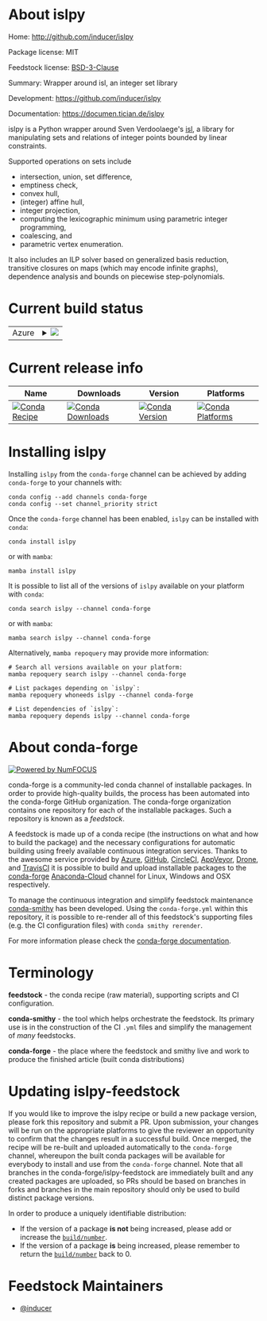 About islpy
===========

Home: http://github.com/inducer/islpy

Package license: MIT

Feedstock license: [BSD-3-Clause](https://github.com/conda-forge/islpy-feedstock/blob/main/LICENSE.txt)

Summary: Wrapper around isl, an integer set library

Development: https://github.com/inducer/islpy

Documentation: https://documen.tician.de/islpy

islpy is a Python wrapper around Sven Verdoolaege's
[isl](http://www.kotnet.org/~skimo/isl/), a library for manipulating
sets and relations of integer points bounded by linear constraints.

Supported operations on sets include

-   intersection, union, set difference,
-   emptiness check,
-   convex hull,
-   (integer) affine hull,
-   integer projection,
-   computing the lexicographic minimum using parametric integer
    programming,
-   coalescing, and
-   parametric vertex enumeration.

It also includes an ILP solver based on generalized basis reduction,
transitive closures on maps (which may encode infinite graphs),
dependence analysis and bounds on piecewise step-polynomials.


Current build status
====================


<table>
    
  <tr>
    <td>Azure</td>
    <td>
      <details>
        <summary>
          <a href="https://dev.azure.com/conda-forge/feedstock-builds/_build/latest?definitionId=465&branchName=main">
            <img src="https://dev.azure.com/conda-forge/feedstock-builds/_apis/build/status/islpy-feedstock?branchName=main">
          </a>
        </summary>
        <table>
          <thead><tr><th>Variant</th><th>Status</th></tr></thead>
          <tbody><tr>
              <td>linux_64_python3.10.____cpythonwith_barvinokFalse</td>
              <td>
                <a href="https://dev.azure.com/conda-forge/feedstock-builds/_build/latest?definitionId=465&branchName=main">
                  <img src="https://dev.azure.com/conda-forge/feedstock-builds/_apis/build/status/islpy-feedstock?branchName=main&jobName=linux&configuration=linux_64_python3.10.____cpythonwith_barvinokFalse" alt="variant">
                </a>
              </td>
            </tr><tr>
              <td>linux_64_python3.10.____cpythonwith_barvinokTrue</td>
              <td>
                <a href="https://dev.azure.com/conda-forge/feedstock-builds/_build/latest?definitionId=465&branchName=main">
                  <img src="https://dev.azure.com/conda-forge/feedstock-builds/_apis/build/status/islpy-feedstock?branchName=main&jobName=linux&configuration=linux_64_python3.10.____cpythonwith_barvinokTrue" alt="variant">
                </a>
              </td>
            </tr><tr>
              <td>linux_64_python3.7.____cpythonwith_barvinokFalse</td>
              <td>
                <a href="https://dev.azure.com/conda-forge/feedstock-builds/_build/latest?definitionId=465&branchName=main">
                  <img src="https://dev.azure.com/conda-forge/feedstock-builds/_apis/build/status/islpy-feedstock?branchName=main&jobName=linux&configuration=linux_64_python3.7.____cpythonwith_barvinokFalse" alt="variant">
                </a>
              </td>
            </tr><tr>
              <td>linux_64_python3.7.____cpythonwith_barvinokTrue</td>
              <td>
                <a href="https://dev.azure.com/conda-forge/feedstock-builds/_build/latest?definitionId=465&branchName=main">
                  <img src="https://dev.azure.com/conda-forge/feedstock-builds/_apis/build/status/islpy-feedstock?branchName=main&jobName=linux&configuration=linux_64_python3.7.____cpythonwith_barvinokTrue" alt="variant">
                </a>
              </td>
            </tr><tr>
              <td>linux_64_python3.8.____73_pypywith_barvinokFalse</td>
              <td>
                <a href="https://dev.azure.com/conda-forge/feedstock-builds/_build/latest?definitionId=465&branchName=main">
                  <img src="https://dev.azure.com/conda-forge/feedstock-builds/_apis/build/status/islpy-feedstock?branchName=main&jobName=linux&configuration=linux_64_python3.8.____73_pypywith_barvinokFalse" alt="variant">
                </a>
              </td>
            </tr><tr>
              <td>linux_64_python3.8.____73_pypywith_barvinokTrue</td>
              <td>
                <a href="https://dev.azure.com/conda-forge/feedstock-builds/_build/latest?definitionId=465&branchName=main">
                  <img src="https://dev.azure.com/conda-forge/feedstock-builds/_apis/build/status/islpy-feedstock?branchName=main&jobName=linux&configuration=linux_64_python3.8.____73_pypywith_barvinokTrue" alt="variant">
                </a>
              </td>
            </tr><tr>
              <td>linux_64_python3.8.____cpythonwith_barvinokFalse</td>
              <td>
                <a href="https://dev.azure.com/conda-forge/feedstock-builds/_build/latest?definitionId=465&branchName=main">
                  <img src="https://dev.azure.com/conda-forge/feedstock-builds/_apis/build/status/islpy-feedstock?branchName=main&jobName=linux&configuration=linux_64_python3.8.____cpythonwith_barvinokFalse" alt="variant">
                </a>
              </td>
            </tr><tr>
              <td>linux_64_python3.8.____cpythonwith_barvinokTrue</td>
              <td>
                <a href="https://dev.azure.com/conda-forge/feedstock-builds/_build/latest?definitionId=465&branchName=main">
                  <img src="https://dev.azure.com/conda-forge/feedstock-builds/_apis/build/status/islpy-feedstock?branchName=main&jobName=linux&configuration=linux_64_python3.8.____cpythonwith_barvinokTrue" alt="variant">
                </a>
              </td>
            </tr><tr>
              <td>linux_64_python3.9.____73_pypywith_barvinokFalse</td>
              <td>
                <a href="https://dev.azure.com/conda-forge/feedstock-builds/_build/latest?definitionId=465&branchName=main">
                  <img src="https://dev.azure.com/conda-forge/feedstock-builds/_apis/build/status/islpy-feedstock?branchName=main&jobName=linux&configuration=linux_64_python3.9.____73_pypywith_barvinokFalse" alt="variant">
                </a>
              </td>
            </tr><tr>
              <td>linux_64_python3.9.____73_pypywith_barvinokTrue</td>
              <td>
                <a href="https://dev.azure.com/conda-forge/feedstock-builds/_build/latest?definitionId=465&branchName=main">
                  <img src="https://dev.azure.com/conda-forge/feedstock-builds/_apis/build/status/islpy-feedstock?branchName=main&jobName=linux&configuration=linux_64_python3.9.____73_pypywith_barvinokTrue" alt="variant">
                </a>
              </td>
            </tr><tr>
              <td>linux_64_python3.9.____cpythonwith_barvinokFalse</td>
              <td>
                <a href="https://dev.azure.com/conda-forge/feedstock-builds/_build/latest?definitionId=465&branchName=main">
                  <img src="https://dev.azure.com/conda-forge/feedstock-builds/_apis/build/status/islpy-feedstock?branchName=main&jobName=linux&configuration=linux_64_python3.9.____cpythonwith_barvinokFalse" alt="variant">
                </a>
              </td>
            </tr><tr>
              <td>linux_64_python3.9.____cpythonwith_barvinokTrue</td>
              <td>
                <a href="https://dev.azure.com/conda-forge/feedstock-builds/_build/latest?definitionId=465&branchName=main">
                  <img src="https://dev.azure.com/conda-forge/feedstock-builds/_apis/build/status/islpy-feedstock?branchName=main&jobName=linux&configuration=linux_64_python3.9.____cpythonwith_barvinokTrue" alt="variant">
                </a>
              </td>
            </tr><tr>
              <td>linux_aarch64_python3.10.____cpythonwith_barvinokFalse</td>
              <td>
                <a href="https://dev.azure.com/conda-forge/feedstock-builds/_build/latest?definitionId=465&branchName=main">
                  <img src="https://dev.azure.com/conda-forge/feedstock-builds/_apis/build/status/islpy-feedstock?branchName=main&jobName=linux&configuration=linux_aarch64_python3.10.____cpythonwith_barvinokFalse" alt="variant">
                </a>
              </td>
            </tr><tr>
              <td>linux_aarch64_python3.10.____cpythonwith_barvinokTrue</td>
              <td>
                <a href="https://dev.azure.com/conda-forge/feedstock-builds/_build/latest?definitionId=465&branchName=main">
                  <img src="https://dev.azure.com/conda-forge/feedstock-builds/_apis/build/status/islpy-feedstock?branchName=main&jobName=linux&configuration=linux_aarch64_python3.10.____cpythonwith_barvinokTrue" alt="variant">
                </a>
              </td>
            </tr><tr>
              <td>linux_aarch64_python3.7.____cpythonwith_barvinokFalse</td>
              <td>
                <a href="https://dev.azure.com/conda-forge/feedstock-builds/_build/latest?definitionId=465&branchName=main">
                  <img src="https://dev.azure.com/conda-forge/feedstock-builds/_apis/build/status/islpy-feedstock?branchName=main&jobName=linux&configuration=linux_aarch64_python3.7.____cpythonwith_barvinokFalse" alt="variant">
                </a>
              </td>
            </tr><tr>
              <td>linux_aarch64_python3.7.____cpythonwith_barvinokTrue</td>
              <td>
                <a href="https://dev.azure.com/conda-forge/feedstock-builds/_build/latest?definitionId=465&branchName=main">
                  <img src="https://dev.azure.com/conda-forge/feedstock-builds/_apis/build/status/islpy-feedstock?branchName=main&jobName=linux&configuration=linux_aarch64_python3.7.____cpythonwith_barvinokTrue" alt="variant">
                </a>
              </td>
            </tr><tr>
              <td>linux_aarch64_python3.8.____73_pypywith_barvinokFalse</td>
              <td>
                <a href="https://dev.azure.com/conda-forge/feedstock-builds/_build/latest?definitionId=465&branchName=main">
                  <img src="https://dev.azure.com/conda-forge/feedstock-builds/_apis/build/status/islpy-feedstock?branchName=main&jobName=linux&configuration=linux_aarch64_python3.8.____73_pypywith_barvinokFalse" alt="variant">
                </a>
              </td>
            </tr><tr>
              <td>linux_aarch64_python3.8.____73_pypywith_barvinokTrue</td>
              <td>
                <a href="https://dev.azure.com/conda-forge/feedstock-builds/_build/latest?definitionId=465&branchName=main">
                  <img src="https://dev.azure.com/conda-forge/feedstock-builds/_apis/build/status/islpy-feedstock?branchName=main&jobName=linux&configuration=linux_aarch64_python3.8.____73_pypywith_barvinokTrue" alt="variant">
                </a>
              </td>
            </tr><tr>
              <td>linux_aarch64_python3.8.____cpythonwith_barvinokFalse</td>
              <td>
                <a href="https://dev.azure.com/conda-forge/feedstock-builds/_build/latest?definitionId=465&branchName=main">
                  <img src="https://dev.azure.com/conda-forge/feedstock-builds/_apis/build/status/islpy-feedstock?branchName=main&jobName=linux&configuration=linux_aarch64_python3.8.____cpythonwith_barvinokFalse" alt="variant">
                </a>
              </td>
            </tr><tr>
              <td>linux_aarch64_python3.8.____cpythonwith_barvinokTrue</td>
              <td>
                <a href="https://dev.azure.com/conda-forge/feedstock-builds/_build/latest?definitionId=465&branchName=main">
                  <img src="https://dev.azure.com/conda-forge/feedstock-builds/_apis/build/status/islpy-feedstock?branchName=main&jobName=linux&configuration=linux_aarch64_python3.8.____cpythonwith_barvinokTrue" alt="variant">
                </a>
              </td>
            </tr><tr>
              <td>linux_aarch64_python3.9.____73_pypywith_barvinokFalse</td>
              <td>
                <a href="https://dev.azure.com/conda-forge/feedstock-builds/_build/latest?definitionId=465&branchName=main">
                  <img src="https://dev.azure.com/conda-forge/feedstock-builds/_apis/build/status/islpy-feedstock?branchName=main&jobName=linux&configuration=linux_aarch64_python3.9.____73_pypywith_barvinokFalse" alt="variant">
                </a>
              </td>
            </tr><tr>
              <td>linux_aarch64_python3.9.____73_pypywith_barvinokTrue</td>
              <td>
                <a href="https://dev.azure.com/conda-forge/feedstock-builds/_build/latest?definitionId=465&branchName=main">
                  <img src="https://dev.azure.com/conda-forge/feedstock-builds/_apis/build/status/islpy-feedstock?branchName=main&jobName=linux&configuration=linux_aarch64_python3.9.____73_pypywith_barvinokTrue" alt="variant">
                </a>
              </td>
            </tr><tr>
              <td>linux_aarch64_python3.9.____cpythonwith_barvinokFalse</td>
              <td>
                <a href="https://dev.azure.com/conda-forge/feedstock-builds/_build/latest?definitionId=465&branchName=main">
                  <img src="https://dev.azure.com/conda-forge/feedstock-builds/_apis/build/status/islpy-feedstock?branchName=main&jobName=linux&configuration=linux_aarch64_python3.9.____cpythonwith_barvinokFalse" alt="variant">
                </a>
              </td>
            </tr><tr>
              <td>linux_aarch64_python3.9.____cpythonwith_barvinokTrue</td>
              <td>
                <a href="https://dev.azure.com/conda-forge/feedstock-builds/_build/latest?definitionId=465&branchName=main">
                  <img src="https://dev.azure.com/conda-forge/feedstock-builds/_apis/build/status/islpy-feedstock?branchName=main&jobName=linux&configuration=linux_aarch64_python3.9.____cpythonwith_barvinokTrue" alt="variant">
                </a>
              </td>
            </tr><tr>
              <td>linux_ppc64le_python3.10.____cpythonwith_barvinokFalse</td>
              <td>
                <a href="https://dev.azure.com/conda-forge/feedstock-builds/_build/latest?definitionId=465&branchName=main">
                  <img src="https://dev.azure.com/conda-forge/feedstock-builds/_apis/build/status/islpy-feedstock?branchName=main&jobName=linux&configuration=linux_ppc64le_python3.10.____cpythonwith_barvinokFalse" alt="variant">
                </a>
              </td>
            </tr><tr>
              <td>linux_ppc64le_python3.10.____cpythonwith_barvinokTrue</td>
              <td>
                <a href="https://dev.azure.com/conda-forge/feedstock-builds/_build/latest?definitionId=465&branchName=main">
                  <img src="https://dev.azure.com/conda-forge/feedstock-builds/_apis/build/status/islpy-feedstock?branchName=main&jobName=linux&configuration=linux_ppc64le_python3.10.____cpythonwith_barvinokTrue" alt="variant">
                </a>
              </td>
            </tr><tr>
              <td>linux_ppc64le_python3.7.____cpythonwith_barvinokFalse</td>
              <td>
                <a href="https://dev.azure.com/conda-forge/feedstock-builds/_build/latest?definitionId=465&branchName=main">
                  <img src="https://dev.azure.com/conda-forge/feedstock-builds/_apis/build/status/islpy-feedstock?branchName=main&jobName=linux&configuration=linux_ppc64le_python3.7.____cpythonwith_barvinokFalse" alt="variant">
                </a>
              </td>
            </tr><tr>
              <td>linux_ppc64le_python3.7.____cpythonwith_barvinokTrue</td>
              <td>
                <a href="https://dev.azure.com/conda-forge/feedstock-builds/_build/latest?definitionId=465&branchName=main">
                  <img src="https://dev.azure.com/conda-forge/feedstock-builds/_apis/build/status/islpy-feedstock?branchName=main&jobName=linux&configuration=linux_ppc64le_python3.7.____cpythonwith_barvinokTrue" alt="variant">
                </a>
              </td>
            </tr><tr>
              <td>linux_ppc64le_python3.8.____73_pypywith_barvinokFalse</td>
              <td>
                <a href="https://dev.azure.com/conda-forge/feedstock-builds/_build/latest?definitionId=465&branchName=main">
                  <img src="https://dev.azure.com/conda-forge/feedstock-builds/_apis/build/status/islpy-feedstock?branchName=main&jobName=linux&configuration=linux_ppc64le_python3.8.____73_pypywith_barvinokFalse" alt="variant">
                </a>
              </td>
            </tr><tr>
              <td>linux_ppc64le_python3.8.____73_pypywith_barvinokTrue</td>
              <td>
                <a href="https://dev.azure.com/conda-forge/feedstock-builds/_build/latest?definitionId=465&branchName=main">
                  <img src="https://dev.azure.com/conda-forge/feedstock-builds/_apis/build/status/islpy-feedstock?branchName=main&jobName=linux&configuration=linux_ppc64le_python3.8.____73_pypywith_barvinokTrue" alt="variant">
                </a>
              </td>
            </tr><tr>
              <td>linux_ppc64le_python3.8.____cpythonwith_barvinokFalse</td>
              <td>
                <a href="https://dev.azure.com/conda-forge/feedstock-builds/_build/latest?definitionId=465&branchName=main">
                  <img src="https://dev.azure.com/conda-forge/feedstock-builds/_apis/build/status/islpy-feedstock?branchName=main&jobName=linux&configuration=linux_ppc64le_python3.8.____cpythonwith_barvinokFalse" alt="variant">
                </a>
              </td>
            </tr><tr>
              <td>linux_ppc64le_python3.8.____cpythonwith_barvinokTrue</td>
              <td>
                <a href="https://dev.azure.com/conda-forge/feedstock-builds/_build/latest?definitionId=465&branchName=main">
                  <img src="https://dev.azure.com/conda-forge/feedstock-builds/_apis/build/status/islpy-feedstock?branchName=main&jobName=linux&configuration=linux_ppc64le_python3.8.____cpythonwith_barvinokTrue" alt="variant">
                </a>
              </td>
            </tr><tr>
              <td>linux_ppc64le_python3.9.____73_pypywith_barvinokFalse</td>
              <td>
                <a href="https://dev.azure.com/conda-forge/feedstock-builds/_build/latest?definitionId=465&branchName=main">
                  <img src="https://dev.azure.com/conda-forge/feedstock-builds/_apis/build/status/islpy-feedstock?branchName=main&jobName=linux&configuration=linux_ppc64le_python3.9.____73_pypywith_barvinokFalse" alt="variant">
                </a>
              </td>
            </tr><tr>
              <td>linux_ppc64le_python3.9.____73_pypywith_barvinokTrue</td>
              <td>
                <a href="https://dev.azure.com/conda-forge/feedstock-builds/_build/latest?definitionId=465&branchName=main">
                  <img src="https://dev.azure.com/conda-forge/feedstock-builds/_apis/build/status/islpy-feedstock?branchName=main&jobName=linux&configuration=linux_ppc64le_python3.9.____73_pypywith_barvinokTrue" alt="variant">
                </a>
              </td>
            </tr><tr>
              <td>linux_ppc64le_python3.9.____cpythonwith_barvinokFalse</td>
              <td>
                <a href="https://dev.azure.com/conda-forge/feedstock-builds/_build/latest?definitionId=465&branchName=main">
                  <img src="https://dev.azure.com/conda-forge/feedstock-builds/_apis/build/status/islpy-feedstock?branchName=main&jobName=linux&configuration=linux_ppc64le_python3.9.____cpythonwith_barvinokFalse" alt="variant">
                </a>
              </td>
            </tr><tr>
              <td>linux_ppc64le_python3.9.____cpythonwith_barvinokTrue</td>
              <td>
                <a href="https://dev.azure.com/conda-forge/feedstock-builds/_build/latest?definitionId=465&branchName=main">
                  <img src="https://dev.azure.com/conda-forge/feedstock-builds/_apis/build/status/islpy-feedstock?branchName=main&jobName=linux&configuration=linux_ppc64le_python3.9.____cpythonwith_barvinokTrue" alt="variant">
                </a>
              </td>
            </tr><tr>
              <td>osx_64_python3.10.____cpythonwith_barvinokFalse</td>
              <td>
                <a href="https://dev.azure.com/conda-forge/feedstock-builds/_build/latest?definitionId=465&branchName=main">
                  <img src="https://dev.azure.com/conda-forge/feedstock-builds/_apis/build/status/islpy-feedstock?branchName=main&jobName=osx&configuration=osx_64_python3.10.____cpythonwith_barvinokFalse" alt="variant">
                </a>
              </td>
            </tr><tr>
              <td>osx_64_python3.10.____cpythonwith_barvinokTrue</td>
              <td>
                <a href="https://dev.azure.com/conda-forge/feedstock-builds/_build/latest?definitionId=465&branchName=main">
                  <img src="https://dev.azure.com/conda-forge/feedstock-builds/_apis/build/status/islpy-feedstock?branchName=main&jobName=osx&configuration=osx_64_python3.10.____cpythonwith_barvinokTrue" alt="variant">
                </a>
              </td>
            </tr><tr>
              <td>osx_64_python3.7.____cpythonwith_barvinokFalse</td>
              <td>
                <a href="https://dev.azure.com/conda-forge/feedstock-builds/_build/latest?definitionId=465&branchName=main">
                  <img src="https://dev.azure.com/conda-forge/feedstock-builds/_apis/build/status/islpy-feedstock?branchName=main&jobName=osx&configuration=osx_64_python3.7.____cpythonwith_barvinokFalse" alt="variant">
                </a>
              </td>
            </tr><tr>
              <td>osx_64_python3.7.____cpythonwith_barvinokTrue</td>
              <td>
                <a href="https://dev.azure.com/conda-forge/feedstock-builds/_build/latest?definitionId=465&branchName=main">
                  <img src="https://dev.azure.com/conda-forge/feedstock-builds/_apis/build/status/islpy-feedstock?branchName=main&jobName=osx&configuration=osx_64_python3.7.____cpythonwith_barvinokTrue" alt="variant">
                </a>
              </td>
            </tr><tr>
              <td>osx_64_python3.8.____73_pypywith_barvinokFalse</td>
              <td>
                <a href="https://dev.azure.com/conda-forge/feedstock-builds/_build/latest?definitionId=465&branchName=main">
                  <img src="https://dev.azure.com/conda-forge/feedstock-builds/_apis/build/status/islpy-feedstock?branchName=main&jobName=osx&configuration=osx_64_python3.8.____73_pypywith_barvinokFalse" alt="variant">
                </a>
              </td>
            </tr><tr>
              <td>osx_64_python3.8.____73_pypywith_barvinokTrue</td>
              <td>
                <a href="https://dev.azure.com/conda-forge/feedstock-builds/_build/latest?definitionId=465&branchName=main">
                  <img src="https://dev.azure.com/conda-forge/feedstock-builds/_apis/build/status/islpy-feedstock?branchName=main&jobName=osx&configuration=osx_64_python3.8.____73_pypywith_barvinokTrue" alt="variant">
                </a>
              </td>
            </tr><tr>
              <td>osx_64_python3.8.____cpythonwith_barvinokFalse</td>
              <td>
                <a href="https://dev.azure.com/conda-forge/feedstock-builds/_build/latest?definitionId=465&branchName=main">
                  <img src="https://dev.azure.com/conda-forge/feedstock-builds/_apis/build/status/islpy-feedstock?branchName=main&jobName=osx&configuration=osx_64_python3.8.____cpythonwith_barvinokFalse" alt="variant">
                </a>
              </td>
            </tr><tr>
              <td>osx_64_python3.8.____cpythonwith_barvinokTrue</td>
              <td>
                <a href="https://dev.azure.com/conda-forge/feedstock-builds/_build/latest?definitionId=465&branchName=main">
                  <img src="https://dev.azure.com/conda-forge/feedstock-builds/_apis/build/status/islpy-feedstock?branchName=main&jobName=osx&configuration=osx_64_python3.8.____cpythonwith_barvinokTrue" alt="variant">
                </a>
              </td>
            </tr><tr>
              <td>osx_64_python3.9.____73_pypywith_barvinokFalse</td>
              <td>
                <a href="https://dev.azure.com/conda-forge/feedstock-builds/_build/latest?definitionId=465&branchName=main">
                  <img src="https://dev.azure.com/conda-forge/feedstock-builds/_apis/build/status/islpy-feedstock?branchName=main&jobName=osx&configuration=osx_64_python3.9.____73_pypywith_barvinokFalse" alt="variant">
                </a>
              </td>
            </tr><tr>
              <td>osx_64_python3.9.____73_pypywith_barvinokTrue</td>
              <td>
                <a href="https://dev.azure.com/conda-forge/feedstock-builds/_build/latest?definitionId=465&branchName=main">
                  <img src="https://dev.azure.com/conda-forge/feedstock-builds/_apis/build/status/islpy-feedstock?branchName=main&jobName=osx&configuration=osx_64_python3.9.____73_pypywith_barvinokTrue" alt="variant">
                </a>
              </td>
            </tr><tr>
              <td>osx_64_python3.9.____cpythonwith_barvinokFalse</td>
              <td>
                <a href="https://dev.azure.com/conda-forge/feedstock-builds/_build/latest?definitionId=465&branchName=main">
                  <img src="https://dev.azure.com/conda-forge/feedstock-builds/_apis/build/status/islpy-feedstock?branchName=main&jobName=osx&configuration=osx_64_python3.9.____cpythonwith_barvinokFalse" alt="variant">
                </a>
              </td>
            </tr><tr>
              <td>osx_64_python3.9.____cpythonwith_barvinokTrue</td>
              <td>
                <a href="https://dev.azure.com/conda-forge/feedstock-builds/_build/latest?definitionId=465&branchName=main">
                  <img src="https://dev.azure.com/conda-forge/feedstock-builds/_apis/build/status/islpy-feedstock?branchName=main&jobName=osx&configuration=osx_64_python3.9.____cpythonwith_barvinokTrue" alt="variant">
                </a>
              </td>
            </tr><tr>
              <td>osx_arm64_python3.10.____cpythonwith_barvinokFalse</td>
              <td>
                <a href="https://dev.azure.com/conda-forge/feedstock-builds/_build/latest?definitionId=465&branchName=main">
                  <img src="https://dev.azure.com/conda-forge/feedstock-builds/_apis/build/status/islpy-feedstock?branchName=main&jobName=osx&configuration=osx_arm64_python3.10.____cpythonwith_barvinokFalse" alt="variant">
                </a>
              </td>
            </tr><tr>
              <td>osx_arm64_python3.10.____cpythonwith_barvinokTrue</td>
              <td>
                <a href="https://dev.azure.com/conda-forge/feedstock-builds/_build/latest?definitionId=465&branchName=main">
                  <img src="https://dev.azure.com/conda-forge/feedstock-builds/_apis/build/status/islpy-feedstock?branchName=main&jobName=osx&configuration=osx_arm64_python3.10.____cpythonwith_barvinokTrue" alt="variant">
                </a>
              </td>
            </tr><tr>
              <td>osx_arm64_python3.8.____cpythonwith_barvinokFalse</td>
              <td>
                <a href="https://dev.azure.com/conda-forge/feedstock-builds/_build/latest?definitionId=465&branchName=main">
                  <img src="https://dev.azure.com/conda-forge/feedstock-builds/_apis/build/status/islpy-feedstock?branchName=main&jobName=osx&configuration=osx_arm64_python3.8.____cpythonwith_barvinokFalse" alt="variant">
                </a>
              </td>
            </tr><tr>
              <td>osx_arm64_python3.8.____cpythonwith_barvinokTrue</td>
              <td>
                <a href="https://dev.azure.com/conda-forge/feedstock-builds/_build/latest?definitionId=465&branchName=main">
                  <img src="https://dev.azure.com/conda-forge/feedstock-builds/_apis/build/status/islpy-feedstock?branchName=main&jobName=osx&configuration=osx_arm64_python3.8.____cpythonwith_barvinokTrue" alt="variant">
                </a>
              </td>
            </tr><tr>
              <td>osx_arm64_python3.9.____cpythonwith_barvinokFalse</td>
              <td>
                <a href="https://dev.azure.com/conda-forge/feedstock-builds/_build/latest?definitionId=465&branchName=main">
                  <img src="https://dev.azure.com/conda-forge/feedstock-builds/_apis/build/status/islpy-feedstock?branchName=main&jobName=osx&configuration=osx_arm64_python3.9.____cpythonwith_barvinokFalse" alt="variant">
                </a>
              </td>
            </tr><tr>
              <td>osx_arm64_python3.9.____cpythonwith_barvinokTrue</td>
              <td>
                <a href="https://dev.azure.com/conda-forge/feedstock-builds/_build/latest?definitionId=465&branchName=main">
                  <img src="https://dev.azure.com/conda-forge/feedstock-builds/_apis/build/status/islpy-feedstock?branchName=main&jobName=osx&configuration=osx_arm64_python3.9.____cpythonwith_barvinokTrue" alt="variant">
                </a>
              </td>
            </tr><tr>
              <td>win_64_python3.10.____cpython</td>
              <td>
                <a href="https://dev.azure.com/conda-forge/feedstock-builds/_build/latest?definitionId=465&branchName=main">
                  <img src="https://dev.azure.com/conda-forge/feedstock-builds/_apis/build/status/islpy-feedstock?branchName=main&jobName=win&configuration=win_64_python3.10.____cpython" alt="variant">
                </a>
              </td>
            </tr><tr>
              <td>win_64_python3.7.____cpython</td>
              <td>
                <a href="https://dev.azure.com/conda-forge/feedstock-builds/_build/latest?definitionId=465&branchName=main">
                  <img src="https://dev.azure.com/conda-forge/feedstock-builds/_apis/build/status/islpy-feedstock?branchName=main&jobName=win&configuration=win_64_python3.7.____cpython" alt="variant">
                </a>
              </td>
            </tr><tr>
              <td>win_64_python3.8.____73_pypy</td>
              <td>
                <a href="https://dev.azure.com/conda-forge/feedstock-builds/_build/latest?definitionId=465&branchName=main">
                  <img src="https://dev.azure.com/conda-forge/feedstock-builds/_apis/build/status/islpy-feedstock?branchName=main&jobName=win&configuration=win_64_python3.8.____73_pypy" alt="variant">
                </a>
              </td>
            </tr><tr>
              <td>win_64_python3.8.____cpython</td>
              <td>
                <a href="https://dev.azure.com/conda-forge/feedstock-builds/_build/latest?definitionId=465&branchName=main">
                  <img src="https://dev.azure.com/conda-forge/feedstock-builds/_apis/build/status/islpy-feedstock?branchName=main&jobName=win&configuration=win_64_python3.8.____cpython" alt="variant">
                </a>
              </td>
            </tr><tr>
              <td>win_64_python3.9.____73_pypy</td>
              <td>
                <a href="https://dev.azure.com/conda-forge/feedstock-builds/_build/latest?definitionId=465&branchName=main">
                  <img src="https://dev.azure.com/conda-forge/feedstock-builds/_apis/build/status/islpy-feedstock?branchName=main&jobName=win&configuration=win_64_python3.9.____73_pypy" alt="variant">
                </a>
              </td>
            </tr><tr>
              <td>win_64_python3.9.____cpython</td>
              <td>
                <a href="https://dev.azure.com/conda-forge/feedstock-builds/_build/latest?definitionId=465&branchName=main">
                  <img src="https://dev.azure.com/conda-forge/feedstock-builds/_apis/build/status/islpy-feedstock?branchName=main&jobName=win&configuration=win_64_python3.9.____cpython" alt="variant">
                </a>
              </td>
            </tr>
          </tbody>
        </table>
      </details>
    </td>
  </tr>
</table>

Current release info
====================

| Name | Downloads | Version | Platforms |
| --- | --- | --- | --- |
| [![Conda Recipe](https://img.shields.io/badge/recipe-islpy-green.svg)](https://anaconda.org/conda-forge/islpy) | [![Conda Downloads](https://img.shields.io/conda/dn/conda-forge/islpy.svg)](https://anaconda.org/conda-forge/islpy) | [![Conda Version](https://img.shields.io/conda/vn/conda-forge/islpy.svg)](https://anaconda.org/conda-forge/islpy) | [![Conda Platforms](https://img.shields.io/conda/pn/conda-forge/islpy.svg)](https://anaconda.org/conda-forge/islpy) |

Installing islpy
================

Installing `islpy` from the `conda-forge` channel can be achieved by adding `conda-forge` to your channels with:

```
conda config --add channels conda-forge
conda config --set channel_priority strict
```

Once the `conda-forge` channel has been enabled, `islpy` can be installed with `conda`:

```
conda install islpy
```

or with `mamba`:

```
mamba install islpy
```

It is possible to list all of the versions of `islpy` available on your platform with `conda`:

```
conda search islpy --channel conda-forge
```

or with `mamba`:

```
mamba search islpy --channel conda-forge
```

Alternatively, `mamba repoquery` may provide more information:

```
# Search all versions available on your platform:
mamba repoquery search islpy --channel conda-forge

# List packages depending on `islpy`:
mamba repoquery whoneeds islpy --channel conda-forge

# List dependencies of `islpy`:
mamba repoquery depends islpy --channel conda-forge
```


About conda-forge
=================

[![Powered by
NumFOCUS](https://img.shields.io/badge/powered%20by-NumFOCUS-orange.svg?style=flat&colorA=E1523D&colorB=007D8A)](https://numfocus.org)

conda-forge is a community-led conda channel of installable packages.
In order to provide high-quality builds, the process has been automated into the
conda-forge GitHub organization. The conda-forge organization contains one repository
for each of the installable packages. Such a repository is known as a *feedstock*.

A feedstock is made up of a conda recipe (the instructions on what and how to build
the package) and the necessary configurations for automatic building using freely
available continuous integration services. Thanks to the awesome service provided by
[Azure](https://azure.microsoft.com/en-us/services/devops/), [GitHub](https://github.com/),
[CircleCI](https://circleci.com/), [AppVeyor](https://www.appveyor.com/),
[Drone](https://cloud.drone.io/welcome), and [TravisCI](https://travis-ci.com/)
it is possible to build and upload installable packages to the
[conda-forge](https://anaconda.org/conda-forge) [Anaconda-Cloud](https://anaconda.org/)
channel for Linux, Windows and OSX respectively.

To manage the continuous integration and simplify feedstock maintenance
[conda-smithy](https://github.com/conda-forge/conda-smithy) has been developed.
Using the ``conda-forge.yml`` within this repository, it is possible to re-render all of
this feedstock's supporting files (e.g. the CI configuration files) with ``conda smithy rerender``.

For more information please check the [conda-forge documentation](https://conda-forge.org/docs/).

Terminology
===========

**feedstock** - the conda recipe (raw material), supporting scripts and CI configuration.

**conda-smithy** - the tool which helps orchestrate the feedstock.
                   Its primary use is in the construction of the CI ``.yml`` files
                   and simplify the management of *many* feedstocks.

**conda-forge** - the place where the feedstock and smithy live and work to
                  produce the finished article (built conda distributions)


Updating islpy-feedstock
========================

If you would like to improve the islpy recipe or build a new
package version, please fork this repository and submit a PR. Upon submission,
your changes will be run on the appropriate platforms to give the reviewer an
opportunity to confirm that the changes result in a successful build. Once
merged, the recipe will be re-built and uploaded automatically to the
`conda-forge` channel, whereupon the built conda packages will be available for
everybody to install and use from the `conda-forge` channel.
Note that all branches in the conda-forge/islpy-feedstock are
immediately built and any created packages are uploaded, so PRs should be based
on branches in forks and branches in the main repository should only be used to
build distinct package versions.

In order to produce a uniquely identifiable distribution:
 * If the version of a package **is not** being increased, please add or increase
   the [``build/number``](https://docs.conda.io/projects/conda-build/en/latest/resources/define-metadata.html#build-number-and-string).
 * If the version of a package **is** being increased, please remember to return
   the [``build/number``](https://docs.conda.io/projects/conda-build/en/latest/resources/define-metadata.html#build-number-and-string)
   back to 0.

Feedstock Maintainers
=====================

* [@inducer](https://github.com/inducer/)

